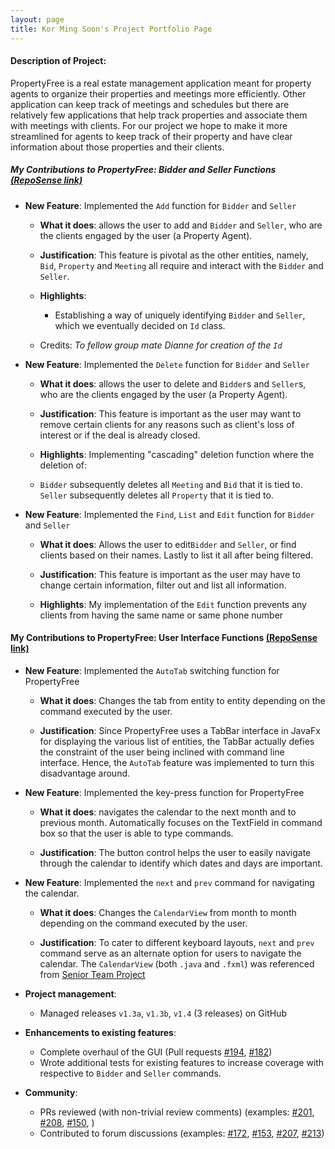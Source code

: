 ```yaml
---
layout: page
title: Kor Ming Soon's Project Portfolio Page
---
```


#### Description of Project:

PropertyFree is a real estate management application meant for property agents to organize their properties and meetings more efficiently.
Other application can keep track of meetings and schedules but there are relatively few applications that help track properties 
and associate them with meetings with clients. For our project we hope to make it more streamlined for agents to keep track of their property and have clear information about those properties
and their clients. 

##### My Contributions to PropertyFree: Bidder and Seller Functions [(RepoSense link)](https://nus-cs2103-ay2021s1.github.io/tp-dashboard/#breakdown=true&search=kormingsoon&sort=groupTitle&sortWithin=title&since=2020-08-14&timeframe=commit&mergegroup=&groupSelect=groupByRepos&checkedFileTypes=docs~functional-code~test-code~other&until=2020-11-09&tabOpen=true&tabType=authorship&tabAuthor=kormingsoon&tabRepo=AY2021S1-CS2103-W14-1%2Ftp%5Bmaster%5D&authorshipIsMergeGroup=false&authorshipFileTypes=docs~functional-code~test-code~other)

* **New Feature**: Implemented the `Add` function for `Bidder` and `Seller`
  * **What it does**: allows the user to add and `Bidder` and `Seller`, who are the clients engaged by the user (a Property Agent).
  
  * **Justification**: This feature is pivotal as the other entities, namely, `Bid`, `Property` and `Meeting` all require and interact with the `Bidder` and `Seller`.  
  
  * **Highlights**: 
    - Establishing a way of uniquely identifying `Bidder` and `Seller`, which we eventually decided on `Id` class.
  * Credits: *To fellow group mate Dianne for creation of the `Id`*

* **New Feature**: Implemented the `Delete` function for `Bidder` and `Seller`
  * **What it does**: allows the user to delete and `Bidder`s and `Seller`s, who are the clients engaged by the user (a Property Agent).
  
  * **Justification**: This feature is important as the user may want to remove certain clients for any reasons such as client's loss of 
  interest or if the deal is already closed. 
  
  * **Highlights**: Implementing "cascading" deletion function where the deletion of:
   - `Bidder` subsequently deletes all `Meeting` and `Bid` that it is tied to. `Seller` subsequently deletes all `Property` that it is tied to. 

* **New Feature**: Implemented the `Find`, `List` and `Edit` function for `Bidder` and `Seller`
  * **What it does**: Allows the user to edit`Bidder` and `Seller`, or find clients based on their names. Lastly to list it all after being filtered.
  
  * **Justification**: This feature is important as the user may have to change certain information, filter out and list all information.
  
  * **Highlights**:
   My implementation of the `Edit` function prevents any clients from having the same name or same phone number 
      
#### My Contributions to PropertyFree: User Interface Functions [(RepoSense link)](https://nus-cs2103-ay2021s1.github.io/tp-dashboard/#breakdown=true&search=kormingsoon&sort=groupTitle&sortWithin=title&since=2020-08-14&timeframe=commit&mergegroup=&groupSelect=groupByRepos&checkedFileTypes=docs~functional-code~test-code~other&until=2020-11-09&tabOpen=true&tabType=authorship&tabAuthor=kormingsoon&tabRepo=AY2021S1-CS2103-W14-1%2Ftp%5Bmaster%5D&authorshipIsMergeGroup=false&authorshipFileTypes=docs~functional-code~test-code~other)

* **New Feature**: Implemented the `AutoTab` switching function for PropertyFree
  * **What it does**: Changes the tab from entity to entity depending on the command executed by the user.
  
  * **Justification**:  Since PropertyFree uses a TabBar interface in JavaFx for displaying the various list of entities,
  the TabBar actually defies the constraint of the user being inclined with command line interface. Hence, the `AutoTab` feature was implemented to turn this disadvantage around. 
   
* **New Feature**: Implemented the key-press function for PropertyFree
  * **What it does**:  navigates the calendar to the next month and to previous month. Automatically focuses on the TextField in 
    command box so that the user is able to type commands.
  
  * **Justification**:
  The button control helps the user to easily navigate through the calendar to identify which dates and days are important.

* **New Feature**: Implemented the `next` and `prev` command for navigating the calendar.
  * **What it does**: Changes the `CalendarView` from month to month depending on the command executed by the user.
  
  * **Justification**: To cater to different keyboard layouts, `next` and `prev` command serve as an alternate option for users
  to navigate the calendar.
  The `CalendarView` (both `.java` and `.fxml`) was referenced from [Senior Team Project](https://github.com/SirGoose3432/javafx-calendar/blob/master/src/FullCalendarView.java) 
* **Project management**:
  * Managed releases `v1.3a`, `v1.3b`, `v1.4` (3 releases) on GitHub

* **Enhancements to existing features**:
  * Complete overhaul of the GUI (Pull requests [\#194](https://github.com/AY2021S1-CS2103-W14-1/tp/pull/194), [\#182](https://github.com/AY2021S1-CS2103-W14-1/tp/pull/182))
  * Wrote additional tests for existing features to increase coverage with respective to `Bidder` and `Seller` commands.

* **Community**:
  * PRs reviewed (with non-trivial review comments) (examples:
  [\#201](https://github.com/AY2021S1-CS2103-W14-1/tp/pull/201),
  [\#208](https://github.com/AY2021S1-CS2103-W14-1/tp/pull/208),
  [\#150](https://github.com/AY2021S1-CS2103-W14-1/tp/pull/150),
  )
  * Contributed to forum discussions (examples: 
  [\#172](https://github.com/nus-cs2103-AY2021S1/forum/issues/172), 
  [\#153](https://github.com/nus-cs2103-AY2021S1/forum/issues/153), 
  [\#207](https://github.com/nus-cs2103-AY2021S1/forum/issues/207),
  [\#213](https://github.com/nus-cs2103-AY2021S1/forum/issues/213))


